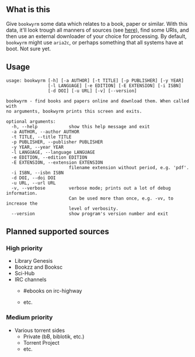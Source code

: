## What is this
Give `bookwyrm` some data which relates to a book, paper or similar.
With this data, it'll look trough all manners of sources (see [here](#planned-supported-sources)),
find some URIs, and then use an external downloader of your choice for processing.
By default, `bookwyrm` might use `aria2c`,
or perhaps something that all systems have at boot.
Not sure yet.

## Usage
```
usage: bookwyrm [-h] [-a AUTHOR] [-t TITLE] [-p PUBLISHER] [-y YEAR]
                [-l LANGUAGE] [-e EDITION] [-E EXTENSION] [-i ISBN]
                [-d DOI] [-u URL] [-v] [--version]

bookwyrm - find books and papers online and download them. When called with
no arguments, bookwyrm prints this screen and exits.

optional arguments:
  -h, --help            show this help message and exit
  -a AUTHOR, --author AUTHOR
  -t TITLE, --title TITLE
  -p PUBLISHER, --publisher PUBLISHER
  -y YEAR, --year YEAR
  -l LANGUAGE, --language LANGUAGE
  -e EDITION, --edition EDITION
  -E EXTENSION, --extension EXTENSION
                        filename extension without period, e.g. 'pdf'.
  -i ISBN, --isbn ISBN
  -d DOI, --doi DOI
  -u URL, --url URL
  -v, --verbose         verbose mode; prints out a lot of debug information.
                        Can be used more than once, e.g. -vv, to increase the
                        level of verbosity.
  --version             show program's version number and exit
```

## Planned supported sources
### High priority
* Library Genesis
* Bookzz and Booksc
* Sci-Hub
* IRC channels
    - <p>#ebooks on irc-highway</p>
    - etc.
### Medium priority
* Various torrent sides
    - Private (bB, biblotik, etc.)
    - Torrent Project
    - etc.

